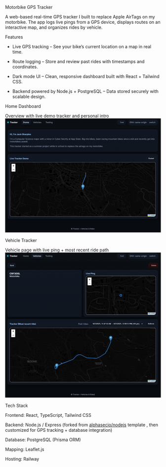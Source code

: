 Motorbike GPS Tracker

A web-based real-time GPS tracker I built to replace Apple AirTags on my motorbike. The app logs live pings from a GPS device, displays routes on an interactive map, and organizes rides by vehicle.

Features
- Live GPS tracking – See your bike’s current location on a map in real time.

- Route logging – Store and review past rides with timestamps and coordinates.

- Dark mode UI – Clean, responsive dashboard built with React + Tailwind CSS.

- Backend powered by Node.js + PostgreSQL – Data stored securely with scalable design.


Home Dashboard

Overview with live demo tracker and personal intro
![Home Preview](public/images/preview-Home.png)

Vehicle Tracker

Vehicle page with live ping + most recent ride path
![Vehicle Preview](public/images/preview-Vehicles.png)

Tech Stack

Frontend: React, TypeScript, Tailwind CSS

Backend: Node.js / Express (forked from [alphasecio/nodejs](https://github.com/alphasecio/nodejs) template
, then customized for GPS tracking + database integration)

Database: PostgreSQL (Prisma ORM)

Mapping: Leaflet.js

Hosting: Railway
